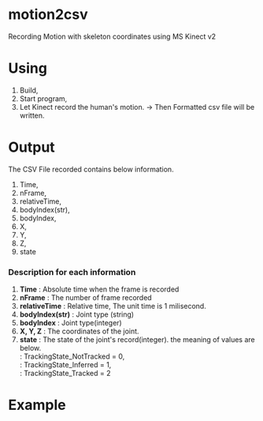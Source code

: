 ﻿# motion2csv
Recording Motion with skeleton coordinates using MS Kinect v2

# Using
1. Build, 
2. Start program, 
3. Let Kinect record the human's motion.
-> Then Formatted csv file will be written.

# Output
The CSV File recorded contains below information.

1. Time, 
2. nFrame, 
3. relativeTime, 
4. bodyIndex(str), 
5. bodyIndex, 
6. X, 
7. Y, 
8. Z, 
9. state 

### Description for each information
1. **Time** : Absolute time when the frame is recorded
2. **nFrame** : The number of frame recorded
3. **relativeTime** : Relative time, The unit time is 1 milisecond.
4. **bodyIndex(str)** : Joint type (string)
5. **bodyIndex** :  Joint type(integer)
6. **X, Y, Z** : The coordinates of the joint.
7. **state** : The state of the joint's record(integer). the meaning of values are below.  
      : TrackingState_NotTracked	= 0,  
      : TrackingState_Inferred	= 1,  
      : TrackingState_Tracked	= 2	  

# Example